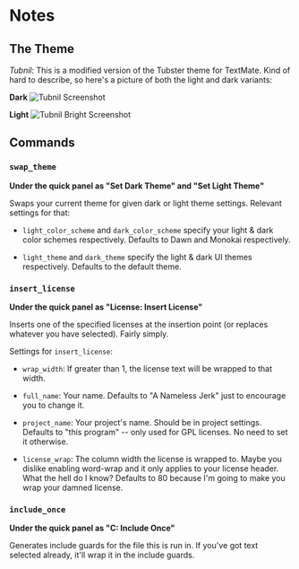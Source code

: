 Notes
==========================

The Theme
--------------------------

_Tubnil_: This is a modified version of the Tubster theme for TextMate.  Kind
of hard to describe, so here's a picture of both the light and dark variants:

**Dark**
![Tubnil Screenshot](http://www.spifftastic.net/skitch/tubnil-20120419-033143.png)

**Light**
![Tubnil Bright Screenshot](http://www.spifftastic.net/skitch/tubbr-20120424-023303.png)

Commands
--------------------------

### `swap_theme`

**Under the quick panel as "Set Dark Theme" and "Set Light Theme"**

Swaps your current theme for given dark or light theme settings.  Relevant
settings for that:

* `light_color_scheme` and `dark_color_scheme` specify your light & dark color
  schemes respectively.  Defaults to Dawn and Monokai respectively.

* `light_theme` and `dark_theme` specify the light & dark UI themes
  respectively.  Defaults to the default theme.

### `insert_license`

**Under the quick panel as "License: Insert License"**

Inserts one of the specified licenses at the insertion point (or replaces
whatever you have selected).  Fairly simply.

Settings for `insert_license`:

* `wrap_width`: If greater than 1, the license text will be wrapped to that
    width.

* `full_name`: Your name.  Defaults to "A Nameless Jerk" just to encourage you
    to change it.

* `project_name`: Your project's name.  Should be in project settings.
    Defaults to "this program" -- only used for GPL licenses.  No need to set
    it otherwise.

* `license_wrap`: The column width the license is wrapped to.  Maybe you
    dislike enabling word-wrap and it only applies to your license header. What
    the hell do I know?  Defaults to 80 because I'm going to make you wrap your
    damned license.


### `include_once`

**Under the quick panel as "C: Include Once"**

Generates include guards for the file this is run in.  If you've got text
selected already, it'll wrap it in the include guards.

